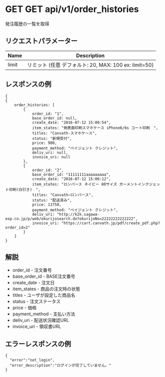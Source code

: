 # GET GET api/v1/order_histories

発注履歴の一覧を取得

## リクエストパラメーター

| Name   | Description                                                                  |
|--------|------------------------------------------------------------------------------|
| limit  | リミット (任意 デフォルト: 20, MAX: 100 ex: limit=50)                        |

## レスポンスの例

```
{
{
    order_histories: [
        {
            order_id: "1",
            base_order_id: null,
            create_date: "2016-07-12 15:00:54",
            item_states: "側表面印刷スマホケース iPhone6/6s コート印刷　",
            titles: "Canvath-スマホケース",
            status: "新規受付",
            price: 980,
            payment_method: "ペイジェント クレジット",
            deliv_uri: null,
            invoice_uri: null
        },
        {
            order_id: "2",
            base_order_id: "11111111aaaaaaaaa",
            create_date: "2016-07-12 15:00:12",
            item_states: "ロンパース ネイビー 80サイズ ガーメントインクジェット印刷(白引き)　",
            titles: "Canvath−ロンパース",
            status: "配送済み",
            price: 13750,
            payment_method: "ペイジェント クレジット",
            deliv_uri: "http://k2k.sagawa-exp.co.jp/p/web/okurijosearch.do?okurijoNo=22222222222222",
            invoice_uri: "https://cart.canvath.jp/pdf/create_pdf.php?order_id=2"
        }
    ]
}
```

## 解説

* order_id - 注文番号
* base_order_id - BASE注文番号
* create_date - 注文日
* item_states -  商品の注文時の状態
* titles - ユーザが設定した商品名
* status - 注文ステータス
* price -  価格
* payment_method - 支払い方法
* deliv_uri - 配送状況確認URL
* invoice_uri - 領収書URL

## エラーレスポンスの例

```
{
  "error":"not_login",
  "error_description":"ログインが完了していません。"
}
```
